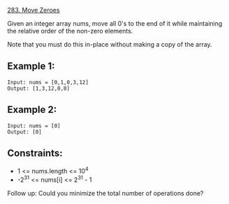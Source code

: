 [283. Move Zeroes](https://leetcode-cn.com/problems/move-zeroes/)

Given an integer array nums, move all 0's to the end of it while maintaining the relative order of the non-zero elements.

Note that you must do this in-place without making a copy of the array.

## Example 1:
```
Input: nums = [0,1,0,3,12]
Output: [1,3,12,0,0]
```

## Example 2:
```
Input: nums = [0]
Output: [0]
```

## Constraints:
* 1 <= nums.length <= 10<sup>4</sup>
* -2<sup>31</sup> <= nums[i] <= 2<sup>31</sup> - 1

Follow up: Could you minimize the total number of operations done?